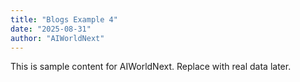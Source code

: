 ```yaml
---
title: "Blogs Example 4"
date: "2025-08-31"
author: "AIWorldNext"
---
```

This is sample content for AIWorldNext. Replace with real data later.
